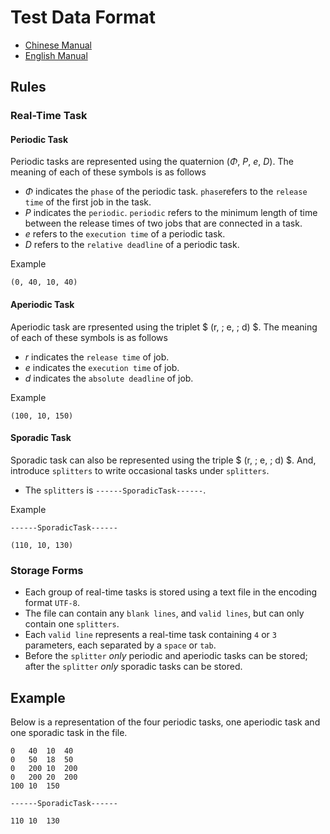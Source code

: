 # Test Data Format

 * [Chinese Manual](https://github.com/1501106169/scheduler/blob/master/docs/dataFormat.md)
 * [English Manual](https://github.com/1501106169/scheduler/blob/master/docs/dataFormat-en.md)

## Rules

### Real-Time Task

#### Periodic Task

Periodic tasks are represented using the quaternion ($\Phi$, $P$, $e$, $D$). The meaning of each of these symbols is as follows

 * $\Phi$ indicates the `phase` of the periodic task. `phase`refers to the `release time` of the first job in the task.
 * $P$ indicates the `periodic`. `periodic` refers to the minimum length of time between the release times of two jobs that are connected in a task.
 * $e$ refers to the `execution time` of a periodic task.
 * $D$ refers to the `relative deadline` of a periodic task. 

Example
```
(0, 40, 10, 40)
```

#### Aperiodic Task

Aperiodic task are rpresented using the triplet $ (r, \; e, \; d) $. The meaning of each of these symbols is as follows

 * $r$ indicates the `release time` of job. 
 * $e$ indicates the `execution time` of job. 
 * $d$ indicates the `absolute deadline` of job. 

Example
```
(100, 10, 150)
```

#### Sporadic Task

Sporadic task can also be represented using the triple $ (r, \; e, \; d) $. And, introduce `splitters` to write occasional tasks under `splitters`.

 * The `splitters` is `------SporadicTask------`.

Example
```
------SporadicTask------

(110, 10, 130)
```

### Storage Forms

 * Each group of real-time tasks is stored using a text file in the encoding format `UTF-8`.
 * The file can contain any `blank lines`, and `valid lines`, but can only contain one `splitters`.
 * Each `valid line` represents a real-time task containing `4` or `3` parameters, each separated by a `space` or `tab`.
 * Before the `splitter` *only* periodic and aperiodic tasks can be stored; after the `splitter` *only* sporadic tasks can be stored.

## Example

Below is a representation of the four periodic tasks, one aperiodic task and one sporadic task in the file.

```
0   40  10  40
0   50  18  50
0   200 10  200
0   200 20  200
100 10  150

------SporadicTask------

110 10  130

```

